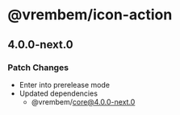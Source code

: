 # @vrembem/icon-action

## 4.0.0-next.0

### Patch Changes

- Enter into prerelease mode
- Updated dependencies
  - @vrembem/core@4.0.0-next.0

